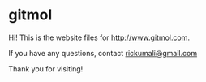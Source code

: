 # gitmol

Hi! This is the website files for http://www.gitmol.com.

If you have any questions, contact rickumali@gmail.com

Thank you for visiting!
